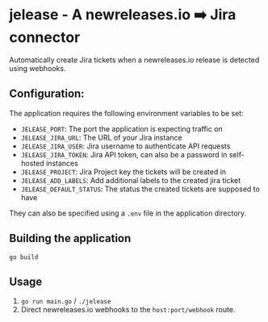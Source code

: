 # jelease - A newreleases.io ➡️ Jira connector

Automatically create Jira tickets when a newreleases.io release is detected using webhooks.

## Configuration:

The application requires the following environment variables to be set:
- `JELEASE_PORT`: The port the application is expecting traffic on
- `JELEASE_JIRA_URL`: The URL of your Jira instance
- `JELEASE_JIRA_USER`: Jira username to authenticate API requests
- `JELEASE_JIRA_TOKEN`: Jira API token, can also be a password in self-hosted instances
- `JELEASE_PROJECT`: Jira Project key the tickets will be created in
- `JELEASE_ADD_LABELS`: Add additional labels to the created jira ticket
- `JELEASE_DEFAULT_STATUS`: The status the created tickets are supposed to have

They can also be specified using a `.env` file in the application directory.

## Building the application

`go build`

## Usage

1. `go run main.go` / `./jelease`
2. Direct newreleases.io webhooks to the `host:port/webhook` route.
